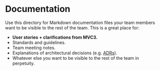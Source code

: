 # Documentation

Use this directory for Markdown documentation files your team members want to be 
visible to the rest of the team. This is a great place for:

  - **User stories + clarifications from MVC3.**
  - Standards and guidelines.
  - Team meeting notes.
  - Explanations of architectural decisions (e.g. [ADRs](https://adr.github.io)).
  - Whatever else you want to be visible to the rest of the team in perpetuity.
